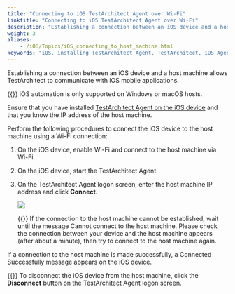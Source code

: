 ```yaml
--- 
title: "Connecting to iOS TestArchitect Agent over Wi-Fi"
linktitle: "Connecting to iOS TestArchitect Agent over Wi-Fi"
description: "Establishing a connection between an iOS device and a host machine allows TestArchitect to communicate with iOS mobile applications."
weight: 3
aliases: 
    - /iOS/Topics/iOS_connecting_to_host_machine.html
keywords: "iOS, installing TestArchitect Agent, TestArchitect, iOS Agent, installing, iOS TestArchitect Agent"
---
```


Establishing a connection between an iOS device and a host machine allows TestArchitect to communicate with iOS mobile applications.

{{<important>}} iOS automation is only supported on Windows or macOS hosts.

Ensure that you have installed [TestArchitect Agent on the iOS device](/automation-guide/application-testing/mobile-testing/testing-mobile-applications/ios-automation/setting-up-the-ios-test-environment/setting-up-ios-automation/re-signing-and-installing-testarchitect-agent) and that you know the IP address of the host machine.

Perform the following procedures to connect the iOS device to the host machine using a Wi-Fi connection:

1.  On the iOS device, enable Wi-Fi and connect to the host machine via Wi-Fi.

2.  On the iOS device, start the TestArchitect Agent.

3.  On the TestArchitect Agent logon screen, enter the host machine IP address and click **Connect**.

    ![](/images/iOS/Images/TA_Agent_iOS.png)

    {{<warning>}} If the connection to the host machine cannot be established, wait until the message Cannot connect to the host machine. Please check the connection between your device and the host machine appears \(after about a minute\), then try to connect to the host machine again.


If a connection to the host machine is made successfully, a Connected Successfully message appears on the iOS device.

{{<note>}} To disconnect the iOS device from the host machine, click the **Disconnect** button on the TestArchitect Agent logon screen.



